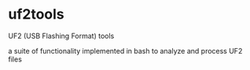 # uf2tools
UF2 (USB Flashing Format) tools

a suite of functionality implemented in bash to analyze and process UF2 files
